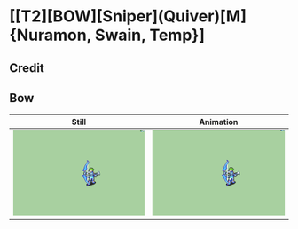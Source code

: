 # [\[T2\]\[BOW\]\[Sniper\]\(Quiver\)\[M\]{Nuramon, Swain, Temp}]

## Credit


	
## Bow

| Still | Animation |
| :---: | :-------: |
| ![Bow still](./Bow_000.png) | ![Bow animation](./Bow.gif) |
